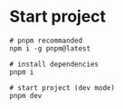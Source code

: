 # Start project

```
# pnpm recommanded
npm i -g pnpm@latest

# install dependencies
pnpm i

# start project (dev mode)
pnpm dev
```

